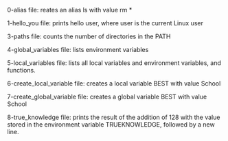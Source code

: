 0-alias file: reates an alias ls with value rm *

1-hello_you file: prints hello user, where user is the current Linux user

3-paths file: counts the number of directories in the PATH

4-global_variables file: lists environment variables

5-local_variables file: lists all local variables and environment variables, and functions.

6-create_local_variable file: creates a local variable BEST with value School

7-create_global_variable file: creates a global variable BEST with value School

8-true_knowledge file: prints the result of the addition of 128 with the value stored in the environment variable TRUEKNOWLEDGE, followed by a new line.
